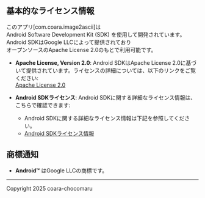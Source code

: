 ## 基本的なライセンス情報

このアプリ[com.coara.image2ascii]は      
Android Software Development Kit (SDK) を使用して開発されています。  
Android SDKはGoogle LLCによって提供されており  
オープンソースのApache License 2.0のもとで利用可能です。

- **Apache License, Version 2.0**: Android SDKはApache License 2.0に基づいて提供されています。ライセンスの詳細については、以下のリンクをご覧ください:  
  [Apache License 2.0](http://www.apache.org/licenses/LICENSE-2.0)

- **Android SDKライセンス**: Android SDKに関する詳細なライセンス情報は、こちらで確認できます:  
  - Android SDKに関する詳細なライセンス情報は下記を参照してください。
  - [Android SDKライセンス情報](https://developer.android.com/license)
## 商標通知

- **Android™** はGoogle LLCの商標です。
---
Copyright 2025 coara-chocomaru

